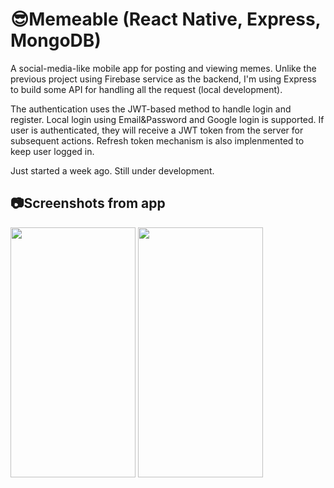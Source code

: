 # 😎Memeable (React Native, Express, MongoDB)
A social-media-like mobile app for posting and viewing memes. Unlike the
previous project using Firebase service as the backend, I'm using Express
to build some API for handling all the request (local development).

The authentication uses the JWT-based method to handle login and register.
Local login using Email&Password and Google login is supported. If user is
authenticated, they will receive a JWT token from the server for subsequent
actions. Refresh token mechanism is also implenmented to keep user logged in.

Just started a week ago. Still under development.

## 📷Screenshots from app
<img src="https://github.com/user-attachments/assets/c5243c17-be08-49a3-a992-c7e04add0b87" width="200" height="400"/>
<img src="https://github.com/user-attachments/assets/c8ace98f-b813-487b-a605-675c80ff26e0" width="200" height="400"/>
